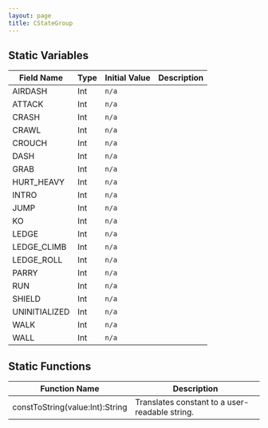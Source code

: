 ```yaml
---
layout: page
title: CStateGroup
---
```


## Static Variables

| Field Name | Type | Initial Value | Description |
| ------------ | ------ | --------------- | ------------- |
| AIRDASH | Int | `n/a` |  |
| ATTACK | Int | `n/a` |  |
| CRASH | Int | `n/a` |  |
| CRAWL | Int | `n/a` |  |
| CROUCH | Int | `n/a` |  |
| DASH | Int | `n/a` |  |
| GRAB | Int | `n/a` |  |
| HURT_HEAVY | Int | `n/a` |  |
| INTRO | Int | `n/a` |  |
| JUMP | Int | `n/a` |  |
| KO | Int | `n/a` |  |
| LEDGE | Int | `n/a` |  |
| LEDGE_CLIMB | Int | `n/a` |  |
| LEDGE_ROLL | Int | `n/a` |  |
| PARRY | Int | `n/a` |  |
| RUN | Int | `n/a` |  |
| SHIELD | Int | `n/a` |  |
| UNINITIALIZED | Int | `n/a` |  |
| WALK | Int | `n/a` |  |
| WALL | Int | `n/a` |  |


## Static Functions

| Function Name | Description |
| --------------- | ------------- |
| constToString(value:Int):String | Translates constant to a user-readable string. |



